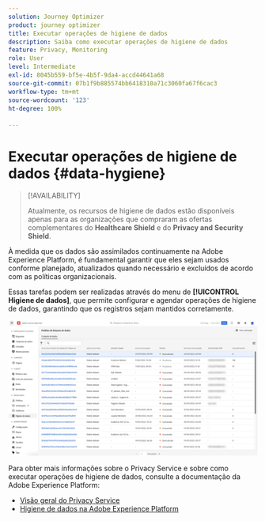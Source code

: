 ```yaml
---
solution: Journey Optimizer
product: journey optimizer
title: Executar operações de higiene de dados
description: Saiba como executar operações de higiene de dados
feature: Privacy, Monitoring
role: User
level: Intermediate
exl-id: 8045b559-bf5e-4b5f-9da4-accd44641a68
source-git-commit: 07b1f9b885574bb6418310a71c3060fa67f6cac3
workflow-type: tm+mt
source-wordcount: '123'
ht-degree: 100%

---
```


# Executar operações de higiene de dados {#data-hygiene}

>[!AVAILABILITY]
>
>Atualmente, os recursos de higiene de dados estão disponíveis apenas para as organizações que compraram as ofertas complementares do **Healthcare Shield** e do **Privacy and Security Shield**.


À medida que os dados são assimilados continuamente na Adobe Experience Platform, é fundamental garantir que eles sejam usados conforme planejado, atualizados quando necessário e excluídos de acordo com as políticas organizacionais.

Essas tarefas podem ser realizadas através do menu de **[!UICONTROL Higiene de dados]**, que permite configurar e agendar operações de higiene de dados, garantindo que os registros sejam mantidos corretamente.

![](assets/data-hygiene.png)

Para obter mais informações sobre o Privacy Service e sobre como executar operações de higiene de dados, consulte a documentação da Adobe Experience Platform:

* [Visão geral do Privacy Service](https://experienceleague.adobe.com/docs/experience-platform/privacy/home.html?lang=pt-BR)
* [Higiene de dados na Adobe Experience Platform](https://experienceleague.adobe.com/docs/experience-platform/hygiene/home.html?lang=pt-BR)
